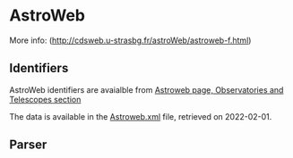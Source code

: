 # AstroWeb



More info:
(http://cdsweb.u-strasbg.fr/astroWeb/astroweb-f.html)

## Identifiers
AstroWeb identifiers are avaialble from [Astroweb page, Observatories and Telescopes section](http://cdsweb.u-strasbg.fr/astroWeb/astroweb/telescope.html)

The data is available in the [Astroweb.xml](Astroweb.xml) file, retrieved on 2022-02-01.

## Parser

